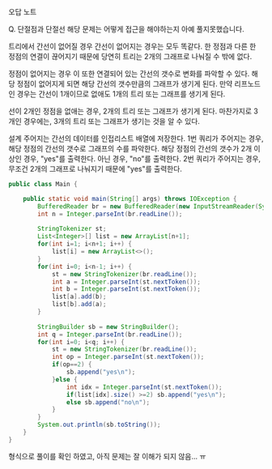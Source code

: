 오답 노트

Q. 단절점과 단절선
해당 문제는 어떻게 접근을 해야하는지 아예 풀지못했습니다.

트리에서 간선이 없어질 경우
간선이 없어지는 경우는 모두 똑같다. 한 정점과 다른 한 정점의 연결이 끊어지기 때문에 당연히 트리는 2개의 그래프로 나눠질 수 밖에 없다.

정점이 없어지는 경우
이 또한 연결되어 있는 간선의 갯수로 변화를 파악할 수 있다. 해당 정점이 없어지게 되면 해당 간선의 갯수만큼의 그래프가 생기게 된다.
만약 리프노드인 경우는 간선이 1개이므로 없애도 1개의 트리 또는 그래프를 생기게 된다.

선이 2개인 정점을 없애는 경우, 2개의 트리 또는 그래프가 생기게 된다. 마찬가지로 3개인 경우에는, 3개의 트리 또는 그래프가 생기는 것을 알 수 있다.

설계
주어지는 간선의 데이터를 인접리스트 배열에 저장한다.
1번 쿼리가 주어지는 경우, 해당 정점의 간선의 갯수로 그래프의 수를 파악한다.
해당 정점의 간선의 갯수가 2개 이상인 경우, "yes"를 출력한다.
아닌  경우, "no"를 출력한다.
2번 쿼리가 주어지는 경우, 무조건 2개의 그래프로 나눠지기 때문에 "yes"를 출력한다.

```java
public class Main {

	public static void main(String[] args) throws IOException {
		BufferedReader br = new BufferedReader(new InputStreamReader(System.in));
		int n = Integer.parseInt(br.readLine());
		
		StringTokenizer st;
		List<Integer>[] list = new ArrayList[n+1];
		for(int i=1; i<n+1; i++) {
			list[i] = new ArrayList<>();
		}
		for(int i=0; i<n-1; i++) {
			st = new StringTokenizer(br.readLine());
			int a = Integer.parseInt(st.nextToken());
			int b = Integer.parseInt(st.nextToken());
			list[a].add(b);
			list[b].add(a);
		}
		
		StringBuilder sb = new StringBuilder();
		int q = Integer.parseInt(br.readLine());
		for(int i=0; i<q; i++) {
			st = new StringTokenizer(br.readLine());
			int op = Integer.parseInt(st.nextToken());
			if(op==2) {
				sb.append("yes\n");
			}else {
				int idx = Integer.parseInt(st.nextToken());
				if(list[idx].size() >=2) sb.append("yes\n");
				else sb.append("no\n");
			}
		}
		System.out.println(sb.toString());
	}
}
```

형식으로 풀이를 확인 하였고, 아직 문제는 잘 이해가 되지 않음... ㅠ